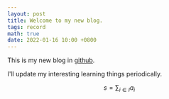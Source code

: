 ```yaml
---
layout: post
title: Welcome to my new blog.
tags: record
math: true
date: 2022-01-16 10:00 +0800
---
```


This is my new blog in [github](https://github.com/asd123www/asd123www.github.io).

I'll update my interesting learning things periodically.

$$s = \sum_{i \in I} a_i$$